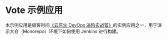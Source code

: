 # Vote 示例应用

本示例应用是极客时间[《云原生 DevOps 进阶实战营》](https://u.geekbang.org/subject/cloudnative2nd)的实例应用之一，用于演示大仓（Monorepo）环境下如何使用 Jenkins 进行构建。